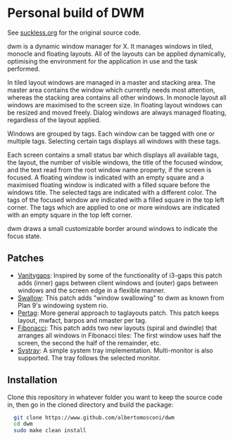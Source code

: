 # Personal build of DWM
See [suckless.org](https://dwm.suckless.org "dwm.suckless.org") for the original source code.

dwm is a dynamic window manager for X. It manages windows in tiled, monocle and floating layouts. All of the layouts can be applied dynamically, optimising the environment for the application in use and the task performed.

In tiled layout windows are managed in a master and stacking area. The master area contains the window which currently needs most attention, whereas the stacking area contains all other windows. In monocle layout all windows are maximised to the screen size. In floating layout windows can be resized and moved freely. Dialog windows are always managed floating, regardless of the layout applied.

Windows are grouped by tags. Each window can be tagged with one or multiple tags. Selecting certain tags displays all windows with these tags.

Each screen contains a small status bar which displays all available tags, the layout, the number of visible windows, the title of the focused window, and the text read from the root window name property, if the screen is focused. A floating window is indicated with an empty square and a maximised floating window is indicated with a filled square before the windows title. The selected tags are indicated with a different color. The tags of the focused window are indicated with a filled square in the top left corner. The tags which are applied to one or more windows are indicated with an empty square in the top left corner.

dwm draws a small customizable border around windows to indicate the focus state.

## Patches
- [Vanitygaps](https://dwm.suckless.org/patches/vanitygaps/ "vanitygaps"): Inspired by some of the functionality of i3-gaps this patch adds (inner) gaps between client windows and (outer) gaps between windows and the screen edge in a flexible manner.
- [Swallow](https://dwm.suckless.org/patches/swallow/ "swallow"): This patch adds "window swallowing" to dwm as known from Plan 9's windowing system rio.
- [Pertag](https://dwm.suckless.org/patches/pertag/ "pertag"): More general approach to taglayouts patch. This patch keeps layout, mwfact, barpos and nmaster per tag.
- [Fibonacci](https://dwm.suckless.org/patches/fibonacci/ "fibonacci"): This patch adds two new layouts (spiral and dwindle) that arranges all windows in Fibonacci tiles: The first window uses half the screen, the second the half of the remainder, etc.
- [Systray](https://dwm.suckless.org/patches/systray/ "systray"): A simple system tray implementation. Multi-monitor is also supported. The tray follows the selected monitor.

## Installation
Clone this repository in whatever folder you want to keep the source code in, then go in the cloned directory and build the package:

```bash
  git clone https://www.github.com/albertomosconi/dwm
  cd dwm
  sudo make clean install
```
